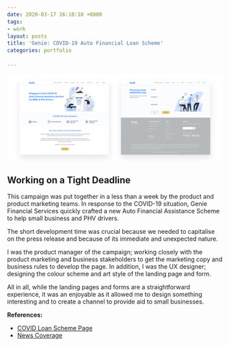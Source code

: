 ```yaml
---
date: 2020-03-17 16:10:18 +0800
tags:
- work
layout: posts
title: 'Genie: COVID-19 Auto Financial Loan Scheme'
categories: portfolio

---
```

![](/uploads/genie-covid.png)

## Working on a Tight Deadline

This campaign was put together in a less than a week by the product and product marketing teams. In response to the COVID-19 situation, Genie Financial Services quickly crafted a new Auto Financial Assistance Scheme to help small business and PHV drivers.

The short development time was crucial because we needed to capitalise on the press release and because of its immediate and unexpected nature.

I was the product manager of the campaign; working closely with the product marketing and business stakeholders to get the marketing copy and business rules to develop the page. In addition, I was the UX designer; designing the colour scheme and art style of the landing page and form.

All in all, while the landing pages and forms are a straightforward experience, it was an enjoyable as it allowed me to design something interesting and to create a channel to provide aid to small businesses.

**References:**

* [COVID Loan Scheme Page](https://genie.sg/loan/covid "COVID Loan Scheme") 
* [News Coverage](https://www.linkedin.com/posts/helen-neo-538b5469_genie-financial-services-to-grant-auto-loans-activity-6645918533681319936-yK-C "COVID Loan Scheme")